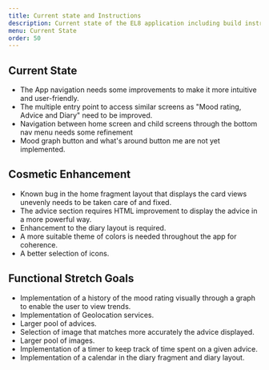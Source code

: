 ```yaml
---
title: Current state and Instructions
description: Current state of the EL8 application including build instructions, technical requirements and dependencies.
menu: Current State
order: 50
---
```


## Current State 

- The App navigation needs some improvements to make it more intuitive and  user-friendly.
- The multiple entry point to access similar screens as "Mood rating, Advice and Diary" need to be improved.
- Navigation between home screen and child screens through the bottom nav menu needs some refinement
- Mood graph button and what's around button me are not yet implemented.

## Cosmetic Enhancement

- Known bug in the home fragment layout that displays the card views unevenly needs to be taken care of and fixed.
- The advice section requires HTML improvement to display the advice in a more powerful way.
- Enhancement to the diary layout is required.
- A more suitable theme of colors is needed throughout the app for coherence.
- A better selection of icons.

## Functional Stretch Goals

- Implementation of a history of the mood rating visually through a graph to enable the user to view trends.
- Implementation of Geolocation services.
- Larger pool of advices.
- Selection of image that matches more accurately the advice displayed.
- Larger pool of images.
- Implementation of a timer to keep track of time spent on a given advice.
- Implementation of a calendar in the diary fragment and diary layout.
